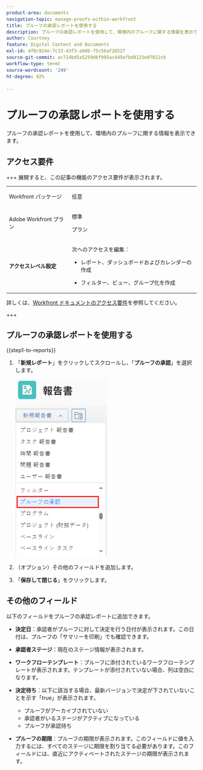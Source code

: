 ```yaml
---
product-area: documents
navigation-topic: manage-proofs-within-workfront
title: プルーフの承認レポートを使用する
description: プルーフの承認レポートを使用して、環境内のプルーフに関する情報を表示できます。
author: Courtney
feature: Digital Content and Documents
exl-id: 4f8c924e-7c33-43f3-a9d6-75c56af28527
source-git-commit: ac714bd5a5259d6f995ac445efbd0125e07022cb
workflow-type: tm+mt
source-wordcount: '249'
ht-degree: 92%

---
```


# プルーフの承認レポートを使用する

プルーフの承認レポートを使用して、環境内のプルーフに関する情報を表示できます。

## アクセス要件

+++ 展開すると、この記事の機能のアクセス要件が表示されます。

<table style="table-layout:auto"> 
 <col> 
 <col> 
 <tbody> 
  <tr> 
   <td role="rowheader"> <p>Workfront パッケージ</p> </td> 
   <td>任意</td> 
  </tr> 
  <tr> 
   <td role="rowheader"> <p>Adobe Workfront プラン</p> </td> 
   <td> 
   <p>標準</p>
   <p>プラン</p>
   </td> 
  </tr> 
  <tr data-mc-conditions=""> 
   <td role="rowheader"><strong> アクセスレベル設定 </strong> </td> 
   <td> <p>次へのアクセスを編集：</p> 
    <ul> 
     <li> <p>レポート、ダッシュボードおよびカレンダーの作成</p> </li> 
     <li> <p>フィルター、ビュー、グループ化を作成</p> </li> 
    </ul> </td> 
  </tr> 
 </tbody> 
</table>

詳しくは、[Workfront ドキュメントのアクセス要件](/help/quicksilver/administration-and-setup/add-users/access-levels-and-object-permissions/access-level-requirements-in-documentation.md)を参照してください。

+++

## プルーフの承認レポートを使用する

{{step1-to-reports}}

1. 「**新規レポート**」をクリックしてスクロールし、「**プルーフの承認**」を選択します。

   ![&#x200B; プルーフ承認レポート &#x200B;](assets/proof-approval-report.png)

1. （オプション）その他のフィールドを追加します。
1. 「**保存して閉じる**」をクリックします。

## その他のフィールド

以下のフィールドをプルーフの承認レポートに追加できます。

* **決定日**：承認者がプルーフに対して決定を行う日付が表示されます。この日付は、プルーフの「サマリーを印刷」でも確認できます。
* **承認者ステージ**：現在のステージ情報が表示されます。
* **ワークフローテンプレート**：プルーフに添付されているワークフローテンプレートが表示されます。テンプレートが添付されていない場合、列は空白になります。
* **決定待ち**：以下に該当する場合、最新バージョンで決定が下されていないことを示す「true」が表示されます。

   * プルーフがアーカイブされていない
   * 承認者がいるステージがアクティブになっている
   * プルーフが承認待ち

* **プルーフの期限**：プルーフの期限が表示されます。このフィールドに値を入力するには、すべてのステージに期限を割り当てる必要があります。このフィールドには、直近にアクティベートされたステージの期限が表示されます。

 
